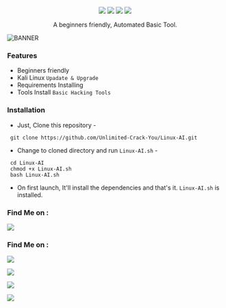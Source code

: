 


<p align="center">
  <img src="https://img.shields.io/badge/Author-./B7 Black Seven-cyan?style=flat-square">
  <img src="https://img.shields.io/badge/Open%20Source-Encode-cyan?style=flat-square">
  <img src="https://img.shields.io/badge/MADE%20IN-PMC Eelam-green?colorA=%23ff0000&colorB=%23017e40&style=flat-square">
  <img src="https://img.shields.io/badge/Written%20In-Bash-cyan?style=flat-square">
</p>

<p align="center">A beginners friendly, Automated Basic Tool.</p>

![BANNER](https://i.ibb.co/Mch33pb/IMG-20231025-195256.jpg)
</p>

### Features

- Beginners friendly
- Kali Linux `Upadate & Upgrade` 
- Requirements Installing 
- Tools Install `Basic Hacking Tools`

### Installation

- Just, Clone this repository -
```
 git clone https://github.com/Unlimited-Crack-You/Linux-AI.git
```

- Change to cloned directory and run `Linux-AI.sh` -
```
 cd Linux-AI
 chmod +x Linux-AI.sh
 bash Linux-AI.sh
```

- On first launch, It'll install the dependencies and that's it. `Linux-AI.sh` is installed.







### Find Me on :
<p align="left">
  <a href="https://github.com/Unlimited-Crack-You" target="_blank"><img src="https://img.shields.io/badge/Github-PMC MALWARE CYBER-green?style=for-the-badge&logo=github"></a>
</p>

### Find Me on :
<p align="left">
  <a href="https://www.instagram.com/aprizal_febrian" target="_blank"><img src="https://img.shields.io/badge/Instagram-PMC MALWARE CYBER-red?style=for-the-badge&logo=instagram"></a>
  
</p>
<p align="left">
  <a href="https://chat.whatsapp.com/GSXO5n4K3NAKvmccNzNe3l" target="_blank"><img src="https://img.shields.io/badge/WhatsApp-Grup PMC MALWARE CYBER-red?style=for-the-badge&logo=whatsapp"></a>
  
</p>
<p align="left">
  <a href="https://t.me/purwokerto_malware_cyber" target="_blank"><img src="https://img.shields.io/badge/telegram-Grup PMC MALWARE CYBER-red?style=for-the-badge&logo=telegram"></a>

</p>
<p align="left">
  <a href="https://www.youtube.com/@from-system-comunity" target="_blank"><img src="https://img.shields.io/badge/YouTube-PMC MALWARE CYBER-red?style=for-the-badge&logo=youtube"></a>

